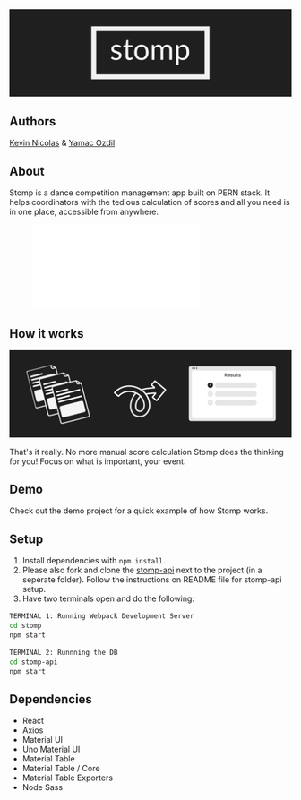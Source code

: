 <img src="./public/docs/logo-banner.png" />

## Authors

[Kevin Nicolas](https://github.com/KHNRV) & [Yamac Ozdil](https://github.com/yozdil)

## About

Stomp is a dance competition management app built on PERN stack. It helps coordinators with the tedious calculation of scores and all you need is in one place, accessible from anywhere.

<figure class="video_container">
  <iframe src="./public/docs/stomp.mov" frameborder="0" allowfullscreen="true"> </iframe>
</figure>

## How it works
<img src="./public/docs/magic.png" />

That's it really. No more manual score calculation Stomp does the thinking for you! Focus on what is important, your event.

## Demo

Check out the demo project for a quick example of how Stomp works.


## Setup

1. Install dependencies with `npm install`.
2. Please also fork and clone the [stomp-api](https://github.com/KHNRV/stomp-api) next to the project (in a seperate folder). Follow the instructions on README file for stomp-api setup.
3. Have two terminals open and do the following:
```sh
TERMINAL 1: Running Webpack Development Server
cd stomp
npm start
```
```sh
TERMINAL 2: Runnning the DB
cd stomp-api
npm start
```



## Dependencies
- React
- Axios
- Material UI
- Uno Material UI
- Material Table
- Material Table / Core
- Material Table Exporters
- Node Sass
